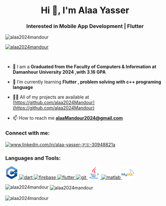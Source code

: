<h1 align="center">Hi 👋, I'm Alaa Yasser</h1>
<h3 align="center">Interested in Mobile App Development | Flutter</h3>

<p align="left"> <img src="https://komarev.com/ghpvc/?username=alaa2024mandour&label=Profile%20views&color=0e75b6&style=flat" alt="alaa2024mandour" /> </p>

<p align="left"> <a href="https://github.com/ryo-ma/github-profile-trophy"><img src="https://github-profile-trophy.vercel.app/?username=alaa2024mandour" alt="alaa2024mandour" /></a> </p>

<p align="left"> <a href="https://twitter.com/" target="blank"><img src="https://img.shields.io/twitter/follow/?logo=twitter&style=for-the-badge" alt="" /></a> </p>

- 🔭 I am a **Graduated from the Faculty of Computers & Information at Damanhour University 2024 ,with 3.16 GPA**

- 🌱 I’m currently learning **Flutter , problem solving with c++ programing language**

- 👨‍💻 All of my projects are available at [https://github.com/alaa2024Mandour](https://github.com/alaa2024Mandour)

- 📫 How to reach me **alaaMandour2024@gmail.com**

<h3 align="left">Connect with me:</h3>
<p align="left">
<a href="https://linkedin.com/in/www.linkedin.com/in/alaa-yasser-🇵🇸-30948821a" target="blank"><img align="center" src="https://raw.githubusercontent.com/rahuldkjain/github-profile-readme-generator/master/src/images/icons/Social/linked-in-alt.svg" alt="www.linkedin.com/in/alaa-yasser-🇵🇸-30948821a" height="30" width="40" /></a>
</p>

<h3 align="left">Languages and Tools:</h3>
<p align="left"> <a href="https://www.w3schools.com/cpp/" target="_blank" rel="noreferrer"> <img src="https://raw.githubusercontent.com/devicons/devicon/master/icons/cplusplus/cplusplus-original.svg" alt="cplusplus" width="40" height="40"/> </a> <a href="https://dart.dev" target="_blank" rel="noreferrer"> <img src="https://www.vectorlogo.zone/logos/dartlang/dartlang-icon.svg" alt="dart" width="40" height="40"/> </a> <a href="https://firebase.google.com/" target="_blank" rel="noreferrer"> <img src="https://www.vectorlogo.zone/logos/firebase/firebase-icon.svg" alt="firebase" width="40" height="40"/> </a> <a href="https://flutter.dev" target="_blank" rel="noreferrer"> <img src="https://www.vectorlogo.zone/logos/flutterio/flutterio-icon.svg" alt="flutter" width="40" height="40"/> </a> <a href="https://git-scm.com/" target="_blank" rel="noreferrer"> <img src="https://www.vectorlogo.zone/logos/git-scm/git-scm-icon.svg" alt="git" width="40" height="40"/> </a> <a href="https://www.java.com" target="_blank" rel="noreferrer"> <img src="https://raw.githubusercontent.com/devicons/devicon/master/icons/java/java-original.svg" alt="java" width="40" height="40"/> </a> <a href="https://www.mathworks.com/" target="_blank" rel="noreferrer"> <img src="https://upload.wikimedia.org/wikipedia/commons/2/21/Matlab_Logo.png" alt="matlab" width="40" height="40"/> </a> <a href="https://www.mysql.com/" target="_blank" rel="noreferrer"> <img src="https://raw.githubusercontent.com/devicons/devicon/master/icons/mysql/mysql-original-wordmark.svg" alt="mysql" width="40" height="40"/> </a> </p>

<p><img align="left" src="https://github-readme-stats.vercel.app/api/top-langs?username=alaa2024mandour&show_icons=true&locale=en&layout=compact" alt="alaa2024mandour" /></p>

<p>&nbsp;<img align="center" src="https://github-readme-stats.vercel.app/api?username=alaa2024mandour&show_icons=true&locale=en" alt="alaa2024mandour" /></p>

<p><img align="center" src="https://github-readme-streak-stats.herokuapp.com/?user=alaa2024mandour&" alt="alaa2024mandour" /></p>

